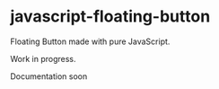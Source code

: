 # javascript-floating-button
Floating Button made with pure JavaScript.

Work in progress.

Documentation soon